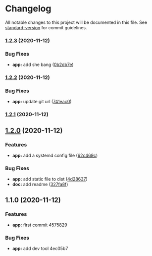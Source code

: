 # Changelog

All notable changes to this project will be documented in this file. See [standard-version](https://github.com/conventional-changelog/standard-version) for commit guidelines.

### [1.2.3](https://github.com/ltrillaud/watchtor/compare/v1.2.2...v1.2.3) (2020-11-12)


### Bug Fixes

* **app:** add she bang ([0b2db7e](https://github.com/ltrillaud/watchtor/commit/0b2db7ea3ed1dcd93d8a01c8429bd9528cb28c4c))

### [1.2.2](https://github.com/ltrillaud/watchtor/compare/v1.2.1...v1.2.2) (2020-11-12)


### Bug Fixes

* **app:** update git url ([741eac0](https://github.com/ltrillaud/watchtor/commit/741eac0ada498e13cb453a65e94fa9a46ecbe796))

### [1.2.1](https://github.com/ltrillaud/watchtor/compare/v1.2.0...v1.2.1) (2020-11-12)

## [1.2.0](https://github.com/ltrillaud/watchtor/compare/v1.1.0...v1.2.0) (2020-11-12)


### Features

* **app:** add a systemd config file ([62c469c](https://github.com/ltrillaud/watchtor/commit/62c469c7d2c839d50348b096def124b2d32e6f16))


### Bug Fixes

* **app:** add static file to dist ([4d28637](https://github.com/ltrillaud/watchtor/commit/4d28637b4d19e6667b1b1bd1e3e90a09c7b36f93))
* **doc:** add readme ([327fa8f](https://github.com/ltrillaud/watchtor/commit/327fa8f8e26a0701a8e657c51ace5c7621a5886e))

## 1.1.0 (2020-11-12)


### Features

* **app:** first commit 4575829


### Bug Fixes

* **app:** add dev tool 4ec05b7
